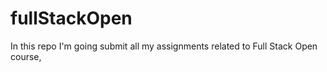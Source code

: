 # fullStackOpen
In this repo I'm going submit all my assignments related to Full Stack Open course,
